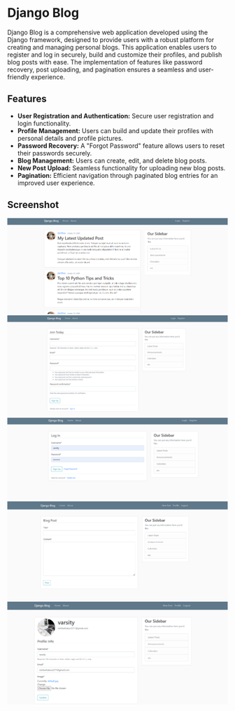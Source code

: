 # Django Blog

Django Blog is a comprehensive web application developed using the Django framework, designed to provide users with a robust platform for creating and managing personal blogs. This application enables users to register and log in securely, build and customize their profiles, and publish blog posts with ease. The implementation of features like password recovery, post uploading, and pagination ensures a seamless and user-friendly experience. 

## Features

- **User Registration and Authentication:** Secure user registration and login functionality.
- **Profile Management:** Users can build and update their profiles with personal details and profile pictures.
- **Password Recovery:** A "Forgot Password" feature allows users to reset their passwords securely.
- **Blog Management:** Users can create, edit, and delete blog posts.
- **New Post Upload:** Seamless functionality for uploading new blog posts.
- **Pagination:** Efficient navigation through paginated blog entries for an improved user experience.

## Screenshot
![Home Page](https://github.com/rishikathakur18/django/blob/main/media/s1.png)
![Register Page](https://github.com/rishikathakur18/django/blob/main/media/s2.png)
![Login Page](https://github.com/rishikathakur18/django/blob/main/media/s3.png)
![New Post](https://github.com/rishikathakur18/django/blob/main/media/s4.png)
![Profile Update](https://github.com/rishikathakur18/django/blob/main/media/s5.png)
